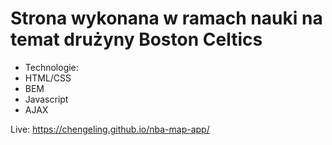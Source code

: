 # Strona wykonana w ramach nauki na temat drużyny Boston Celtics
* Technologie:
* HTML/CSS
* BEM
* Javascript
* AJAX

Live: https://chengeling.github.io/nba-map-app/
